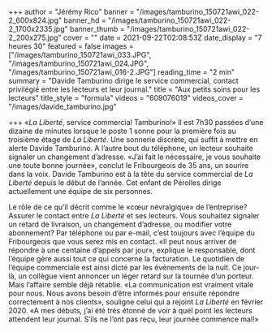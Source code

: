 +++
author = "Jérémy Rico"
banner = "/images/tamburino_150721awi_022-2_600x824.jpg"
banner_hd = "/images/tamburino_150721awi_022-2_1700x2335.jpg"
banner_thumb = "/images/tamburino_150721awi_022-2_200x275.jpg"
cover = ""
date = 2021-09-22T02:08:53Z
date_display = "7 heures 30"
featured = false
images = ["/images/tamburino_150721awi_033.JPG", "/images/tamburino_150721awi_024.JPG", "/images/tamburino_150721awi_016-2.JPG"]
reading_time = "2 min"
summary = "Davide Tamburino dirige le service commercial, contact privilégié entre les lecteurs et leur journal."
title = "Aux petits soins pour les lecteurs"
title_style = "formula"
videos = "609076019"
videos_cover = "/images/davide_tamburino.jpg"

+++
«_La Liberté_, service commercial Tamburino!» Il est 7h30 passées d’une dizaine de minutes lorsque le poste 1 sonne pour la première fois au troisième étage de _La Liberté_. Une sonnerie discrète, qui suffit à mettre en alerte Davide Tamburino. A l’autre bout du téléphone, un lecteur souhaite signaler un changement d’adresse. «J’ai fait le nécessaire, je vous souhaite une toute bonne journée», conclut le Fribourgeois de 35 ans, un sourire dans la voix. Davide Tamburino est à la tête du service commercial de _La Liberté_ depuis le début de l’année. Cet enfant de Pérolles dirige actuellement une équipe de six personnes.

Le rôle de ce qu’il décrit comme le «cœur névralgique» de l’entreprise? Assurer le contact entre _La Liberté_ et ses lecteurs. Vous souhaitez signaler un retard de livraison, un changement d’adresse, ou modifier votre abonnement? Par téléphone ou par e-mail, c’est toujours avec l’équipe du Fribourgeois que vous serez mis en contact. «Il peut nous arriver de répondre à une centaine d’appels par jour», explique le responsable, dont l’équipe gère aussi tout ce qui concerne la facturation. Le quotidien de l’équipe commerciale est ainsi dicté par les événements de la nuit. Ce jour-là, un collègue vient annoncer un léger retard sur la tournée d’un porteur. Mais l’affaire semble déjà rétablie. «La communication est vraiment vitale pour nous. Nous avons besoin d’être informés pour ensuite répondre correctement à nos clients», souligne celui qui a rejoint _La Liberté_ en février 2020. «A mes débuts, j’ai été très étonné de voir à quel point les lecteurs attendent leur journal. S’ils ne l’ont pas reçu, leur journée commence mal!»